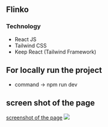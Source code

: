 ## Flinko

### Technology

- React JS
- Tailwind CSS
- Keep React (Tailwind Framework)

## For locally run the project

- command -> npm run dev

## screen shot of the page

[screenshot of the page](https://i.ibb.co/KrmW8Xn/ss.png)
<img src="https://i.ibb.co/KrmW8Xn/ss.png" />
